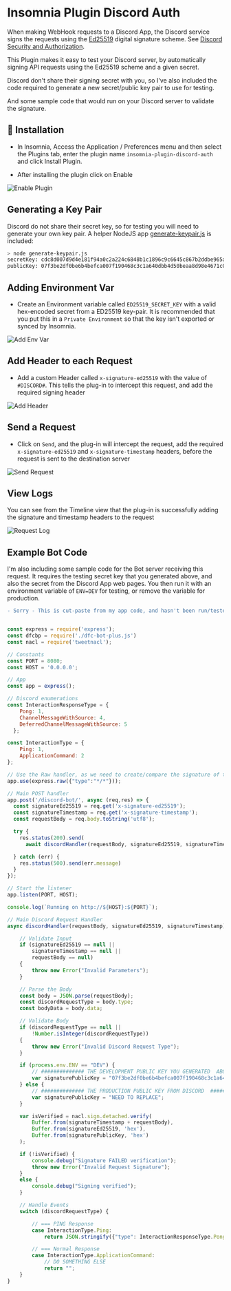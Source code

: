 # Insomnia Plugin Discord Auth

When making WebHook requests to a Discord App, the Discord service signs the requests using the [Ed25519](https://en.wikipedia.org/wiki/EdDSA#Ed25519)
digital signature scheme. See [Discord Security and Authorization](https://discord.com/developers/docs/interactions/receiving-and-responding#security-and-authorization).

This Plugin makes it easy to test your Discord server, by automatically signing API requests using the Ed25519 scheme and a given secret.

Discord don't share their signing secret with you, so I've also included the code required to generate a new secret/public key pair to use for testing.

And some sample code that would run on your Discord server to validate the signature.

## 🚀 Installation

- In Insomnia, Access the Application / Preferences menu and then select the Plugins tab, enter the plugin name `insomnia-plugin-discord-auth` and click Install Plugin.

- After installing the plugin click on Enable

![Enable Plugin](imgs/plugin-install.png)

## Generating a Key Pair

Discord do not share their secret key, so for testing you will need to generate your
own key pair. A helper NodeJS app [generate-keypair.js](./generate-keypair.js) is included:

```sh
> node generate-keypair.js
secretKey: cdc8d007d9d4e181f94a0c2a224c6848b1c1896c9c6645c867b2ddbe965a844b07f3be2df0be6b4befca007f190468c3c1a640dbb4d50beaa8d98e4671c0e9db
publicKey: 07f3be2df0be6b4befca007f190468c3c1a640dbb4d50beaa8d98e4671c0e9db
```

## Adding Environment Var

- Create an Environment variable called `ED25519_SECRET_KEY` with a valid hex-encoded secret from a ED25519 key-pair. It is recommended that you put this in a `Private Environment` so that the key isn't exported or synced by Insomnia.

![Add Env Var](imgs/plugin-secret-key.png)

## Add Header to each Request

- Add a custom Header called `x-signature-ed25519` with the value of `#DISCORD#`. This tells the plug-in to intercept this request, and add the required signing header

![Add Header](imgs/plugin-headers.png)

## Send a Request

- Click on `Send`, and the plug-in will intercept the request, add the required `x-signature-ed25519` and `x-signature-timestamp` headers, before the request is sent to the destination server

![Send Request](imgs/plugin-ping-pong.png)

## View Logs

You can see from the Timeline view that the plug-in is successfully adding the signature and timestamp headers to the request

![Request Log](imgs/plugin-timeline.png)

## Example Bot Code

I'm also including some sample code for the Bot server receiving this request. It requires the testing secret key that you generated above, and also the secret from the Discord App web pages. You then run it with an environment variable of `ENV=DEV` for testing, or remove the variable for production.

```diff
- Sorry - This is cut-paste from my app code, and hasn't been run/tested as a standalone app
```

```javascript

const express = require('express');
const dfcbp = require('./dfc-bot-plus.js')
const nacl = require('tweetnacl');

// Constants
const PORT = 8080;
const HOST = '0.0.0.0';

// App
const app = express();

// Discord enumerations
const InteractionResponseType = {
    Pong: 1,
    ChannelMessageWithSource: 4,
    DeferredChannelMessageWithSource: 5
  };

const InteractionType = {
    Ping: 1,
    ApplicationCommand: 2
};

// Use the Raw handler, as we need to create/compare the signature of the raw body
app.use(express.raw({"type":"*/*"}));

// Main POST handler
app.post('/discord-bot/', async (req,res) => {
  const signatureEd25519 = req.get('x-signature-ed25519');
  const signatureTimestamp = req.get('x-signature-timestamp');
  const requestBody = req.body.toString('utf8');

  try {
    res.status(200).send(
      await discordHandler(requestBody, signatureEd25519, signatureTimestamp));

  } catch (err) {
    res.status(500).send(err.message)
  }
});

// Start the listener
app.listen(PORT, HOST);

console.log(`Running on http://${HOST}:${PORT}`);

// Main Discord Request Handler
async discordHandler(requestBody, signatureEd25519, signatureTimestamp){

    // Validate Input
    if (signatureEd25519 == null ||
        signatureTimestamp == null ||
        requestBody == null)
    {
        throw new Error("Invalid Parameters");
    }

    // Parse the Body
    const body = JSON.parse(requestBody);
    const discordRequestType = body.type;
    const bodyData = body.data;

    // Validate Body
    if (discordRequestType == null || 
        !Number.isInteger(discordRequestType))
    {
        throw new Error("Invalid Discord Request Type");
    }

    if (process.env.ENV == "DEV") {
        // ############## THE DEVELOPMENT PUBLIC KEY YOU GENERATED  ABOVE ##########################
        var signaturePublicKey = "07f3be2df0be6b4befca007f190468c3c1a640dbb4d50beaa8d98e4671c0e9db";
    } else {
        // ############## THE PRODUCTION PUBLIC KEY FROM DISCORD  ##################################
        var signaturePublicKey = "NEED TO REPLACE";
    }

    var isVerified = nacl.sign.detached.verify(
        Buffer.from(signatureTimestamp + requestBody),
        Buffer.from(signatureEd25519, 'hex'),
        Buffer.from(signaturePublicKey, 'hex')
    );

    if (!isVerified) {
        console.debug("Signature FAILED verification"); 
        throw new Error("Invalid Request Signature");
    }
    else {
        console.debug("Signing verified"); 
    }

    // Handle Events
    switch (discordRequestType) {

        // === PING Response
        case InteractionType.Ping:
            return JSON.stringify({"type": InteractionResponseType.Pong});

        // === Normal Response
        case InteractionType.ApplicationCommand:
            // DO SOMETHING ELSE
            return "";
    }
}
```
